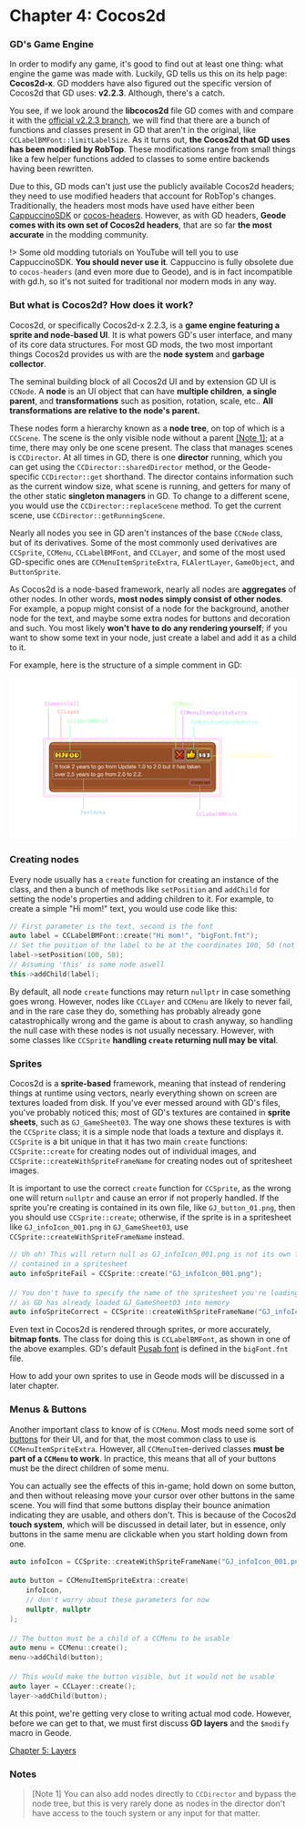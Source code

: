 # Chapter 4: Cocos2d

### GD's Game Engine

In order to modify any game, it's good to find out at least one thing: what engine the game was made with. Luckily, GD tells us this on its help page: **Cocos2d-x**. GD modders have also figured out the specific version of Cocos2d that GD uses: **v2.2.3**. Although, there's a catch.

You see, if we look around the **libcocos2d** file GD comes with and compare it with the [official v2.2.3 branch](https://github.com/cocos2d/cocos2d-x/tree/cocos2d-x-2.2.3/cocos2dx), we will find that there are a bunch of functions and classes present in GD that aren't in the original, like `CCLabelBMFont::limitLabelSize`. As it turns out, **the Cocos2d that GD uses has been modified by RobTop**. These modifications range from small things like a few helper functions added to classes to some entire backends having been rewritten.

Due to this, GD mods can't just use the publicly available Cocos2d headers; they need to use modified headers that account for RobTop's changes. Traditionally, the headers most mods have used have either been [CappuccinoSDK](https://github.com/AndreNIH/CappuccinoSDK/) or [cocos-headers](https://github.com/HJfod/cocos-headers/). However, as with GD headers, **Geode comes with its own set of Cocos2d headers**, that are so far **the most accurate** in the modding community.

!> Some old modding tutorials on YouTube will tell you to use CappuccinoSDK. **You should never use it**. Cappuccino is fully obsolete due to `cocos-headers` (and even more due to Geode), and is in fact incompatible with gd.h, so it's not suited for traditional nor modern mods in any way.

### But what is Cocos2d? How does it work?

Cocos2d, or specifically Cocos2d-x 2.2.3, is a **game engine featuring a sprite and node-based UI**. It is what powers GD's user interface, and many of its core data structures. For most GD mods, the two most important things Cocos2d provides us with are the **node system** and **garbage collector**.

The seminal building block of all Cocos2d UI and by extension GD UI is `CCNode`. A **node** is an UI object that can have **multiple children**, **a single parent**, and **transformations** such as position, rotation, scale, etc.. **All transformations are relative to the node's parent.**

These nodes form a hierarchy known as a **node tree**, on top of which is a `CCScene`. The scene is the only visible node without a parent [[Note 1]](#Notes); at a time, there may only be one scene present. The class that manages scenes is `CCDirector`. At all times in GD, there is one **director** running, which you can get using the `CCDirector::sharedDirector` method, or the Geode-specific `CCDirector::get` shorthand. The director contains information such as the current window size, what scene is running, and getters for many of the other static **singleton managers** in GD. To change to a different scene, you would use the `CCDirector::replaceScene` method. To get the current scene, use `CCDirector::getRunningScene`.

Nearly all nodes you see in GD aren't instances of the base `CCNode` class, but of its derivatives. Some of the most commonly used derivatives are `CCSprite`, `CCMenu`, `CCLabelBMFont`, and `CCLayer`, and some of the most used GD-specific ones are `CCMenuItemSpriteExtra`, `FLAlertLayer`, `GameObject`, and `ButtonSprite`.

As Cocos2d is a node-based framework, nearly all nodes are **aggregates** of other nodes. In other words, **most nodes simply consist of other nodes**. For example, a popup might consist of a node for the background, another node for the text, and maybe some extra nodes for buttons and decoration and such. You most likely **won't have to do any rendering yourself**; if you want to show some text in your node, just create a label and add it as a child to it.

For example, here is the structure of a simple comment in GD:

<img src="./imgs/CommentCell_dissected.png" alt="Image showing the structure of a CommentCell in GD" />

### Creating nodes

Every node usually has a `create` function for creating an instance of the class, and then a bunch of methods like `setPosition` and `addChild` for setting the node's properties and adding children to it. For example, to create a simple "Hi mom!" text, you would use code like this:

```cpp
// First parameter is the text, second is the font
auto label = CCLabelBMFont::create("Hi mom!", "bigFont.fnt");
// Set the position of the label to be at the coordinates 100, 50 (not pixels)
label->setPosition(100, 50);
// Assuming 'this' is some node aswell
this->addChild(label);
```

By default, all node `create` functions may return `nullptr` in case something goes wrong. However, nodes like `CCLayer` and `CCMenu` are likely to never fail, and in the rare case they do, something has probably already gone catastrophically wrong and the game is about to crash anyway, so handling the null case with these nodes is not usually necessary. However, with some classes like `CCSprite` **handling `create` returning null may be vital**.

### Sprites

Cocos2d is a **sprite-based** framework, meaning that instead of rendering things at runtime using vectors, nearly everything shown on screen are textures loaded from disk. If you've ever messed around with GD's files, you've probably noticed this; most of GD's textures are contained in **sprite sheets**, such as `GJ_GameSheet03`. The way one shows these textures is with the `CCSprite` class; it is a simple node that loads a texture and displays it. `CCSprite` is a bit unique in that it has two main `create` functions: `CCSprite::create` for creating nodes out of individual images, and `CCSprite::createWithSpriteFrameName` for creating nodes out of spritesheet images.

It is important to use the correct `create` function for `CCSprite`, as the wrong one will return `nullptr` and cause an error if not properly handled. If the sprite you're creating is contained in its own file, like `GJ_button_01.png`, then you should use `CCSprite::create`; otherwise, if the sprite is in a spritesheet like `GJ_infoIcon_001.png` in `GJ_GameSheet03`, use `CCSprite::createWithSpriteFrameName` instead.

```cpp
// Uh oh! This will return null as GJ_infoIcon_001.png is not its own file but 
// contained in a spritesheet
auto infoSpriteFail = CCSprite::create("GJ_infoIcon_001.png");

// You don't have to specify the name of the spritesheet you're loading from anywhere, 
// as GD has already loaded GJ_GameSheet03 into memory
auto infoSpriteCorrect = CCSprite::createWithSpriteFrameName("GJ_infoIcon_001.png");
```

Even text in Cocos2d is rendered through sprites, or more accurately, **bitmap fonts**. The class for doing this is `CCLabelBMFont`, as shown in one of the above examples. GD's default [Pusab font](https://www.fontsquirrel.com/fonts/pusab) is defined in the `bigFont.fnt` file.

How to add your own sprites to use in Geode mods will be discussed in a later chapter.

### Menus & Buttons

Another important class to know of is `CCMenu`. Most mods need some sort of [buttons](/docs/tutorials/buttons.md) for their UI, and for that, the most common class to use is `CCMenuItemSpriteExtra`. However, all `CCMenuItem`-derived classes **must be part of a `CCMenu` to work**. In practice, this means that all of your buttons must be the direct children of some menu.

You can actually see the effects of this in-game; hold down on some button, and then without releasing move your cursor over other buttons in the same scene. You will find that some buttons display their bounce animation indicating they are usable, and others don't. This is because of the Cocos2d **touch system**, which will be discussed in detail later, but in essence, only buttons in the same menu are clickable when you start holding down from one.

```cpp
auto infoIcon = CCSprite::createWithSpriteFrameName("GJ_infoIcon_001.png");

auto button = CCMenuItemSpriteExtra::create(
    infoIcon,
    // don't worry about these parameters for now
    nullptr, nullptr
);

// The button must be a child of a CCMenu to be usable
auto menu = CCMenu::create();
menu->addChild(button);

// This would make the button visible, but it would not be usable
auto layer = CCLayer::create();
layer->addChild(button);
```

At this point, we're getting very close to writing actual mod code. However, before we can get to that, we must first discuss **GD layers** and the `$modify` macro in Geode.

[Chapter 5: Layers](/docs/handbook/chap5.md)

### Notes

> [Note 1] You can also add nodes directly to `CCDirector` and bypass the node tree, but this is very rarely done as nodes in the director don't have access to the touch system or any input for that matter.
